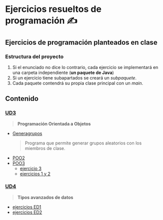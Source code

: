 # Ejercicios resueltos de programación ✍
## Ejercicios de programación planteados en clase
### Estructura del proyecto
1. Si el enunciado no dice lo contrario, cada ejercicio se implementará en una carpeta independiente (**un paquete de Java**)
2. Si un ejercicio tiene subapartados se creará un *subpaquete*.
3. Cada paquete contendrá su propia clase principal con un *main*.

## Contenido
### [UD3](src/ud3)
 > **Programación Orientada a Objetos**
* [Generagrupos](src/generagrupos) 
    > Programa que permite generar grupos aleatorios con los miembros de clase.
* [POO2](src/ud3/poo2)
* [POO3](src/ud3/poo3)
  * [ejercicio 3](src/ud3/poo3/ejercicio3) 
  * [ejercicios 1 y 2](src/ud3/poo3/ejercicios1y2)
### [UD4](src/ud4)
> **Tipos avanzados de datos**
  * [ejercicios ED1](src/ud4/ejerciciosED1)
  * [ejercicios ED2](src/ud4/ejerciciosED2)


